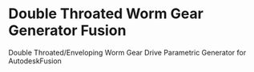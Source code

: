 # Double Throated Worm Gear Generator Fusion
Double Throated/Enveloping Worm Gear Drive Parametric Generator for AutodeskFusion
